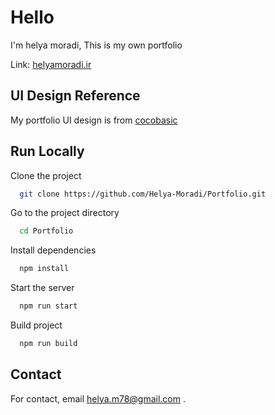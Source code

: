 # Hello

I'm helya moradi,
This is my own portfolio

Link:
[helyamoradi.ir](https://helyamoradi.ir)

## UI Design Reference

My portfolio UI design is from [cocobasic](https://www.cocobasic.com/)

## Run Locally

Clone the project

```bash
  git clone https://github.com/Helya-Moradi/Portfolio.git
```

Go to the project directory

```bash
  cd Portfolio
```

Install dependencies

```bash
  npm install
```

Start the server

```bash
  npm run start
```

Build project

```bash
  npm run build
```


## Contact

For contact, email helya.m78@gmail.com .





